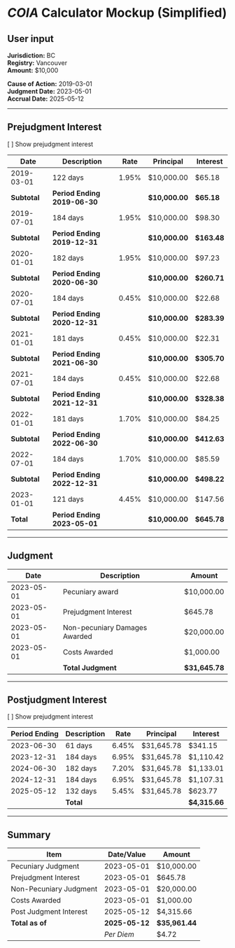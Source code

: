 # _COIA_ Calculator Mockup (Simplified)

## User input

**Jurisdiction:** BC  
**Registry:** Vancouver  
**Amount:** $10,000

**Cause of Action:** 2019-03-01  
**Judgment Date:** 2023-05-01  
**Accrual Date:** 2025-05-12

---

## Prejudgment Interest

\[ \] Show prejudgment interest

| Date | Description | Rate | Principal | Interest |
| --- | --- | --- | --- | --- |
| 2019-03-01 | 122 days | 1.95% | $10,000.00 | $65.18 |
| **Subtotal** | **Period Ending 2019-06-30** |   | **$10,000.00** | **$65.18** |
| 2019-07-01 | 184 days | 1.95% | $10,000.00 | $98.30 |
| **Subtotal** | **Period Ending 2019-12-31** |   | **$10,000.00** | **$163.48** |
| 2020-01-01 | 182 days | 1.95% | $10,000.00 | $97.23 |
| **Subtotal** | **Period Ending 2020-06-30** |   | **$10,000.00** | **$260.71** |
| 2020-07-01 | 184 days | 0.45% | $10,000.00 | $22.68 |
| **Subtotal** | **Period Ending 2020-12-31** |   | **$10,000.00** | **$283.39** |
| 2021-01-01 | 181 days | 0.45% | $10,000.00 | $22.31 |
| **Subtotal** | **Period Ending 2021-06-30** |   | **$10,000.00** | **$305.70** |
| 2021-07-01 | 184 days | 0.45% | $10,000.00 | $22.68 |
| **Subtotal** | **Period Ending 2021-12-31** |   | **$10,000.00** | **$328.38** |
| 2022-01-01 | 181 days | 1.70% | $10,000.00 | $84.25 |
| **Subtotal** | **Period Ending 2022-06-30** |   | **$10,000.00** | **$412.63** |
| 2022-07-01 | 184 days | 1.70% | $10,000.00 | $85.59 |
| **Subtotal** | **Period Ending 2022-12-31** |   | **$10,000.00** | **$498.22** |
| 2023-01-01 | 121 days | 4.45% | $10,000.00 | $147.56 |
| **Total** | **Period Ending 2023-05-01** |   | **$10,000.00** | **$645.78** |

---

## Judgment

| Date | Description | Amount |
| --- | --- | --- |
| 2023-05-01 | Pecuniary award | $10,000.00 |
| 2023-05-01 | Prejudgment Interest | $645.78 |
| 2023-05-01 | Non-pecuniary Damages Awarded | $20,000.00 |
| 2023-05-01 | Costs Awarded | $1,000.00 |
|   | **Total Judgment** | **$31,645.78** |

---

## Postjudgment Interest

\[ \] Show prejudgment interest

| Period Ending | Description | Rate | Principal | Interest |
| --- | --- | --- | --- | --- |
| 2023-06-30 | 61 days | 6.45% | $31,645.78 | $341.15 |
| 2023-12-31 | 184 days | 6.95% | $31,645.78 | $1,110.42 |
| 2024-06-30 | 182 days | 7.20% | $31,645.78 | $1,133.01 |
| 2024-12-31 | 184 days | 6.95% | $31,645.78 | $1,107.31 |
| 2025-05-12 | 132 days | 5.45% | $31,645.78 | $623.77 |
|   | **Total** |   |   | **$4,315.66** |

---

## Summary

| Item | Date/Value | Amount |
| --- | --- | --- |
| Pecuniary Judgment | 2023-05-01 | $10,000.00 |
| Prejudgment Interest | 2023-05-01 | $645.78 |
| Non-Pecuniary Judgment | 2023-05-01 | $20,000.00 |
| Costs Awarded | 2023-05-01 | $1,000.00 |
| Post Judgment Interest | 2025-05-12 | $4,315.66 |
| **Total as of** | **2025-05-12** | **$35,961.44** |
|   | _Per Diem_ | $4.72 |